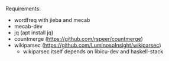 Requirements:

- wordfreq with jieba and mecab
- mecab-dev
- jq (apt install jq)
- countmerge (https://github.com/rspeer/countmerge)
- wikiparsec (https://github.com/LuminosoInsight/wikiparsec)
  - wikiparsec itself depends on libicu-dev and haskell-stack
